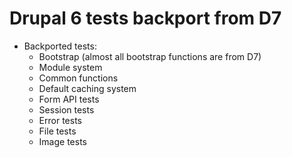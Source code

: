 # Drupal 6 tests backport from D7

- Backported tests:
  - Bootstrap (almost all bootstrap functions are from D7)
  - Module system
  - Common functions
  - Default caching system
  - Form API tests
  - Session tests
  - Error tests
  - File tests
  - Image tests